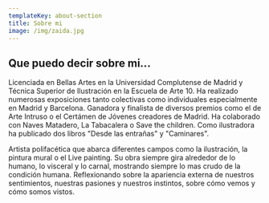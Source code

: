 ```yaml
---
templateKey: about-section
title: Sobre mi
image: /img/zaida.jpg
---
```

## Que puedo decir sobre mi...

Licenciada en Bellas Artes en la Universidad Complutense de Madrid y Técnica Superior de Ilustración en la Escuela de Arte 10. Ha realizado numerosas exposiciones tanto colectivas como individuales especialmente en Madrid y Barcelona. Ganadora y finalista de diversos premios como el de Arte Intruso o el Certámen de Jóvenes creadores de Madrid. Ha colaborado con Naves Matadero, La Tabacalera o Save the children. Como ilustradora ha publicado dos libros "Desde las entrañas" y "Caminares".

Artista polifacética que abarca diferentes campos como la ilustración, la pintura mural o el Live painting. Su obra siempre gira alrededor de lo humano, lo visceral y lo carnal, mostrando siempre lo mas crudo de la condición humana. Reflexionando sobre la apariencia externa de nuestros sentimientos, nuestras pasiones y nuestros instintos, sobre cómo vemos y cómo somos vistos.

